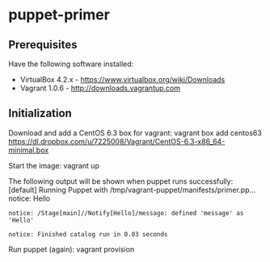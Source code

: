 puppet-primer
=============

Prerequisites
-------------
Have the following software installed:
* VirtualBox 4.2.x - https://www.virtualbox.org/wiki/Downloads
* Vagrant 1.0.6 - http://downloads.vagrantup.com

Initialization
--------------
Download and add a CentOS 6.3 box for vagrant:
    vagrant box add centos63 https://dl.dropbox.com/u/7225008/Vagrant/CentOS-6.3-x86_64-minimal.box

Start the image:
    vagrant up

The following output will be shown when puppet runs successfully:
    [default] Running Puppet with /tmp/vagrant-puppet/manifests/primer.pp...
    notice: Hello
    
    notice: /Stage[main]//Notify[Hello]/message: defined 'message' as 'Hello'
    
    notice: Finished catalog run in 0.03 seconds

Run puppet (again):
    vagrant provision

